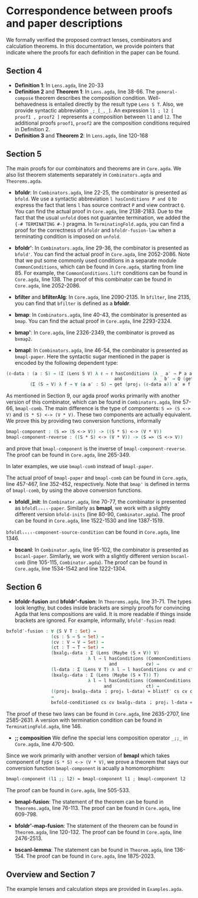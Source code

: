 # Correspondence between proofs and paper descriptions

We formally verified the proposed contract lenses, combinators and calculation theorems. In this documentation, we provide pointers that indicate where the proofs for each definition in the paper can be found.

## Section 4
- __Definition 1__: In `Lens.agda`, line 20-33
- __Definition 2__ and __Theorem 1__: In `Lens.agda`, line 38-66. The `general-compose` theorem describes the composition condition. Well-behavedness is entailed directly by the result type `Lens S T`. Also, we provide syntactic abbreviation `_;_[_,_]`. An expression `l1 ; l2 [ proof1 , proof2 ]` represents a composition between `l1` and `l2`. The additional proofs `proof1`, `proof2` are the composition conditions required in Definition 2.
- __Definition 3__ and __Theorem 2__: In `Lens.agda`, line 120-168

## Section 5
The main proofs for our combinators and theorems are in `Core.agda`. We also list theorem statements separately in `Combinators.agda` and `Theorems.agda`.

- __bfoldr__: In `Combinators.agda`, line 22-25, the combinator is presented as `bfold`. We use a syntactic abbreviation `l hasConditions P and Q` to express the fact that lens `l` has source contract `P` and view contract `Q`. You can find the actual proof in `Core.agda`, line 2138-2183. Due to the fact that the usual `unfold` does not guarantee termination, we added the `{-# TERMINATING #-}` pragma. In `TerminatingFold.agda`, you can find a proof for the correctness of `bfoldr` and `bfoldr-fusion-law` when a terminating condition is imposed on `unfold`.

- __bfoldr'__: In `Combinators.agda`, line 29-36, the combinator is presented as `bfold'`. You can find the actual proof in `Core.agda`, line 2052-2086. Note that we put some commonly used conditions in a separate module `CommonConditions`, which can be found in `Core.agda`, starting from line 85. For example, the `CommonConditions.lift` conditions can be found in `Core.agda`, line 138.
The proof of this combinator can be found in `Core.agda`, line 2052-2086.

- __bfilter__ and __bfilterAlg__: In `Core.agda`, line 2090-2135. In `bfilter`, line 2135, you can find that `bfilter` is defined as a __bfoldr__.


- __bmap__: In `Combinators.agda`, line 40-43, the combinator is presented as `bmap`. You can find the actual proof in `Core.agda`, line 2293-2324.

- __bmap'__: In `Core.agda`, line 2326-2349, the combinator is proved as `bxmap2`.

- __bmapl__: In `Combinators.agda`, line 46-54, the combinator is presented as `bmapl-paper`. Here the syntactic sugar mentioned in the paper is encoded by the following dependent type:
```agda
(ℓ-data : (a : S) → (Σ (Lens S V) λ ℓ → ℓ hasConditions (λ _ a′ → P a a′)
                                         and            λ _ b′ → Q (get ℓ a) b′)) →
         (Σ (S → V) λ f → ∀ (a a′ : S) → get (proj₁ (ℓ-data a)) a′ ≡ f a′) → ...
```

As mentioned in Section 9, our agda proof works primarily with another version of this combinator, which can be found in `Combinators.agda`, line 57-66, `bmapl-comb`. The main difference is the type of components: `S => (S <-> V)` and `(S * S) <-> (V * V)`. These two components are actually equivalent. We prove this by providing two conversion functions, informally
```agda
bmapl-component : (S => (S <-> V)) -> ((S * S) <-> (V * V))
bmapl-component-reverse : ((S * S) <-> (V * V)) -> (S => (S <-> V))
```
and prove that `bmapl-component` is the inverse of `bmapl-component-reverse`. The proof can be found in `Core.agda`, line 265-349.

In later examples, we use `bmapl-comb` instead of `bmapl-paper`.

The actual proof of `bmapl-paper` and `bmapl-comb` can be found in `Core.agda`, line 457-467, line 352-452, respectively. Note that `bmap'` is defined in terms of `bmapl-comb`, by using the above conversion functions.


- __bfoldl_init__: In `Combinator.agda`, line 70-77, the combinator is presented as `bfoldlᵢₙᵢₜ-paper`. Similarly as __bmapl__, we work with a slightly different version `bfold-inits` (line 80-90, `Combinator.agda`). The proof can be found in `Core.agda`, line 1522-1530 and line 1387-1519.

`bfoldlᵢₙᵢₜ-component-source-condition` can be found in `Core.agda`, line 1346.

- __bscanl__: In `Combinator.agda`, line 95-102, the combinator is presented as `bscanl-paper`. Similarly, we work with a slightly different version `bscanl-comb` (line 105-115, `Combinator.agda`). The proof can be found in `Core.agda`, line 1534-1542 and line 1222-1304.


## Section 6
- __bfoldr-fusion__ and __bfoldr'-fusion__: In `Theorems.agda`, line 31-71. The types look lengthy, but codes inside brackets are simply proofs for convincing Agda that lens compositions are valid. It is more readable if things inside brackets are ignored. For example, informally, `bfold'-fusion` read:
```agda
bxfold′-fusion : ∀ {S V T : Set} →
                 (cs : S → S → Set) →
                 (cv : V → V → Set) →
                 (ct : T → T → Set) →
                 (bxalg₁-data : Σ (Lens (Maybe (S × V)) V)
                               λ l → l hasConditions (CommonConditions.lift cs cv)
                                       and           cv) →
                 (l-data : Σ (Lens V T) λ l → l hasConditions cv and ct) →
                 (bxalg₂-data : Σ (Lens (Maybe (S × T)) T)
                               λ l → l hasConditions (CommonConditions.lift cs ct)
                                     and             ct) →
                 ((proj₁ bxalg₁-data ； proj₁ l-data) ≈ blistf′ cs cv ct l-data ； proj₁ bxalg₂-data) 
                 →
                 bxfold-conditioned cs cv bxalg₁-data ； proj₁ l-data ≈ bxfold-conditioned cs ct bxalg₂-data
```

The proof of these two laws can be found in `Core.agda`, line 2635-2707, line 2585-2631. A version with termination condition can be found in `TerminatingFold.agda`, line 146.

- __;; composition__ We define the special lens composition operator `_;;_` in `Core.agda`, line 470-500. 

Since we work primarily with another version of __bmapl__ which takes component of type `(S * S) <-> (V * V)`, we prove a theorem that says our conversion function `bmapl-component` is acually a homomorphism:
```agda
bmapl-component (l1 ;; l2) ≈ bmapl-component l1 ; bmapl-component l2
```
The proof can be found in `Core.agda`, line 505-533.

- __bmapl-fusion__: The statement of the theorem can be found in `Theorems.agda`, line 76-113. The proof can be found in `Core.agda`, line 609-798.

- __bfoldr'-map-fusion__: The statement of the theorem can be found in `Theorem.agda`, line 120-132. The proof can be found in `Core.agda`, line 2476-2513.

- __bscanl-lemma__: The statement can be found in `Theorem.agda`, line 136-154. The proof can be found in `Core.agda`, line 1875-2023.


## Overview and Section 7
The example lenses and calculation steps are provided in `Examples.agda`.

